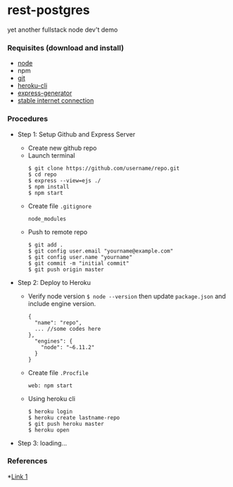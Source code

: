 # rest-postgres
yet another fullstack node dev't demo

### Requisites (download and install)

* [node](https://nodejs.org/en/download/)
* npm
* [git](https://git-scm.com/downloads)
* [heroku-cli](https://devcenter.heroku.com/articles/heroku-cli)
* [express-generator](https://www.npmjs.com/package/express-generator)
* [stable internet connection](http://beta.speedtest.net/)


### Procedures

* Step 1: Setup Github and Express Server
  * Create new github repo
  * Launch terminal
    ```console
    $ git clone https://github.com/username/repo.git
    $ cd repo
    $ express --view=ejs ./
    $ npm install
    $ npm start
    ```
  * Create file ```.gitignore```    
    ```text
	node_modules
    ```
  * Push to remote repo
  	```console
  	$ git add .
  	$ git config user.email "yourname@example.com"
  	$ git config user.name "yourname"
  	$ git commit -m "initial commit"
  	$ git push origin master
  	```
* Step 2: Deploy to Heroku
  * Verify node version ```$ node --version``` then update ```package.json``` and include engine version.
    ```text
    {
      "name": "repo",
      ... //some codes here
    },
      "engines": {
        "node": "~6.11.2"
      }
    }
    ```
  * Create file ```.Procfile```
    ```text
    web: npm start
    ```
  * Using heroku cli
    ```console
    $ heroku login
    $ heroku create lastname-repo
    $ git push heroku master
    $ heroku open
    ```

* Step 3: loading...

### References

*[Link 1](https://gigadom.wordpress.com/2014/07/20/working-with-node-js-and-postgresql/)
